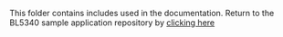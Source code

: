 This folder contains includes used in the documentation. Return to the
BL5340 sample application repository by [clicking here](../)
